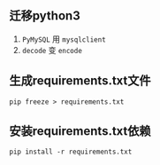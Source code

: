 ## 迁移python3

1. `PyMySQL` 用 `mysqlclient`
2. `decode` 变 `encode`



## 生成requirements.txt文件
```
pip freeze > requirements.txt

```

## 安装requirements.txt依赖
```
pip install -r requirements.txt
```
